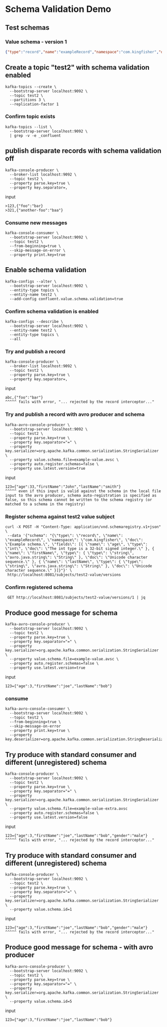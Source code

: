 # Schema Validation Demo
## Test schemas
### Value schema - version 1 
```json
{"type":"record","name":"exampleRecord","namespace":"com.kingfisher","doc":"Example schema.","fields":[{"name":"age","type":"int","doc":"The int type is a 32-bit signed integer."},{"name":"firstName","type":{"type":"string","avro.java.string":"String"},"doc":"Unicode character sequence."},{"name":"lastName","type":{"type":"string","avro.java.string":"String"},"doc":"Unicode character sequence."}]}
```
## Create a topic "test2" with schema validation enabled
```
kafka-topics --create \
  --bootstrap-server localhost:9092 \
  --topic test2 \
  --partitions 3 \
  --replication-factor 1
```  
### Confirm topic exists 
```
kafka-topics --list \
  --bootstrap-server localhost:9092 \
  | grep -v -e _confluent
```  
## publish disparate records with schema validation off
```
kafka-console-producer \
  --broker-list localhost:9092 \
  --topic test2 \
  --property parse.key=true \
  --property key.separator=,
```
input
```
>123,{"foo":"bar}
>321,{"another-foo":"baa"}
```
### Consume new messages 
```
kafka-console-consumer \
  --bootstrap-server localhost:9092 \
  --topic test2 \
  --from-beginning=true \
  --skip-message-on-error \
  --property print.key=true  
```
## Enable schema validation
```
kafka-configs --alter \
  --bootstrap-server localhost:9092 \
  --entity-type topics \
  --entity-name test2 \
  --add-config confluent.value.schema.validation=true
```
### Confirm schema validation is enabled
```
kafka-configs --describe \
  --bootstrap-server localhost:9092 \
  --entity-name test2 \
  --entity-type topics \
  --all
```
### Try and publish a record 
```
kafka-console-producer \
  --broker-list localhost:9092 \
  --topic test2 \
  --property parse.key=true \
  --property key.separator=,
```
input 
```
abc,{"foo":"bar"}
^^^^^ fails with error, "... rejected by the record interceptor..."
```
### Try and publish a record with avro producer and schema
```
kafka-avro-console-producer \
  --bootstrap-server localhost:9092 \
  --topic test2 \
  --property parse.key=true \
  --property key.separator="=" \
  --property key.serializer=org.apache.kafka.common.serialization.StringSerializer \
  --property value.schema.file=example-value.avsc \
  --property auto.register.schemas=false \
  --property use.latest.version=true
```
input
```
123={"age":33,"firstName":"John","lastName":"smith"}
^^^^^ even if this input is valid against the schema in the local file input to the avro producer, schema auto-registration is specified as false, so this schema cannot be written to the schema registry (or matched to a schema in the registry)
```
### Register schema against test2 value subject
```
curl -X POST -H "Content-Type: application/vnd.schemaregistry.v1+json" \
 --data '{"schema": "{\"type\": \"record\", \"name\": \"exampleRecord\", \"namespace\": \"com.kingfisher\", \"doc\": \"Example schema.\", \"fields\": [{ \"name\": \"age\", \"type\": \"int\", \"doc\": \"The int type is a 32-bit signed integer.\" }, { \"name\": \"firstName\", \"type\": { \"type\": \"string\", \"avro.java.string\": \"String\" }, \"doc\": \"Unicode character sequence.\" }, { \"name\": \"lastName\", \"type\": { \"type\": \"string\", \"avro.java.string\": \"String\" }, \"doc\": \"Unicode character sequence.\" }]}"}' \
 http://localhost:8081/subjects/test2-value/versions
 ```
### Confirm registered schema
 ` GET http://localhost:8081/subjects/test2-value/versions/1 | jq`
 
## Produce good message for schema
```
kafka-avro-console-producer \
  --bootstrap-server localhost:9092 \
  --topic test2 \
  --property parse.key=true \
  --property key.separator="=" \
  --property key.serializer=org.apache.kafka.common.serialization.StringSerializer \
  --property value.schema.file=example-value.avsc \
  --property auto.register.schemas=false \
  --property use.latest.version=true
```
input
```
123={"age":3,"firstName":"joe","lastName":"bob"}
```
### consume 
```
kafka-avro-console-consumer \
  --bootstrap-server localhost:9092 \
  --topic test2 \
  --from-beginning=true \
  --skip-message-on-error 
  --property print.key=true \
  --property key.deserializer=org.apache.kafka.common.serialization.StringDeserializer
```
## Try produce with standard consumer and different (unregistered) schema
```
kafka-console-producer \
  --bootstrap-server localhost:9092 \
  --topic test2 \
  --property parse.key=true \
  --property key.separator="=" \
  --property key.serializer=org.apache.kafka.common.serialization.StringSerializer \
  --property value.schema.file=example-value-extra.avsc
  --property auto.register.schemas=false \                                          
  --property use.latest.version=false   
```
input
```
123={"age":3,"firstName":"joe","lastName":"bob","gender":"male"}
^^^^^ fails with error, "... rejected by the record interceptor..."
```
## Try produce with standard consumer and different (unregistered) schema
```
kafka-console-producer \
  --bootstrap-server localhost:9092 \
  --topic test2 \
  --property parse.key=true \
  --property key.separator="=" \
  --property key.serializer=org.apache.kafka.common.serialization.StringSerializer \
  --property value.schema.id=1
```
input
```
123={"age":3,"firstName":"joe","lastName":"bob","gender":"male"}
^^^^^ fails with error, "... rejected by the record interceptor..."
```

## Produce good message for schema - with avro producer
```
kafka-avro-console-producer \
  --bootstrap-server localhost:9092 \
  --topic test2 \
  --property parse.key=true \
  --property key.separator="=" \
  --property key.serializer=org.apache.kafka.common.serialization.StringSerializer \
  --property value.schema.id=5

```
input
```
123={"age":3,"firstName":"joe","lastName":"bob"}

```

